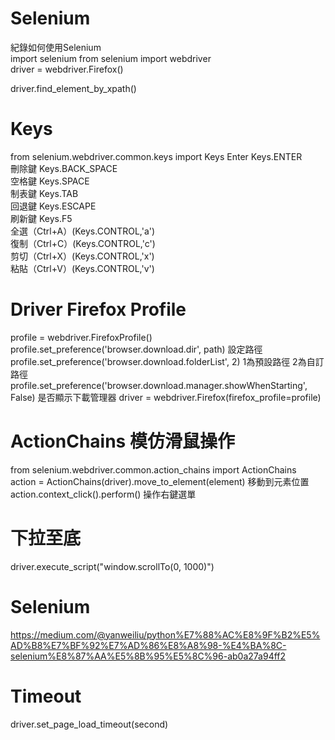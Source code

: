 # Selenium
紀錄如何使用Selenium  
import selenium
from selenium import webdriver  
driver = webdriver.Firefox()  

driver.find_element_by_xpath()

# Keys  
from selenium.webdriver.common.keys import Keys
Enter Keys.ENTER  
刪除鍵 Keys.BACK_SPACE  
空格鍵 Keys.SPACE  
制表鍵 Keys.TAB  
回退鍵 Keys.ESCAPE  
刷新鍵 Keys.F5  
全選（Ctrl+A）(Keys.CONTROL,'a')  
復制（Ctrl+C）(Keys.CONTROL,'c')  
剪切（Ctrl+X）(Keys.CONTROL,'x')  
粘貼（Ctrl+V）(Keys.CONTROL,'v')  


# Driver Firefox Profile

profile = webdriver.FirefoxProfile()  
profile.set_preference('browser.download.dir', path)  設定路徑  
profile.set_preference('browser.download.folderList', 2)  1為預設路徑   2為自訂路徑  
profile.set_preference('browser.download.manager.showWhenStarting', False)  是否顯示下載管理器
driver = webdriver.Firefox(firefox_profile=profile)

# ActionChains 模仿滑鼠操作

from selenium.webdriver.common.action_chains import ActionChains  
action = ActionChains(driver).move_to_element(element)  移動到元素位置  
action.context_click().perform()  操作右鍵選單  

# 下拉至底  
driver.execute_script("window.scrollTo(0, 1000)")

# Selenium  
https://medium.com/@yanweiliu/python%E7%88%AC%E8%9F%B2%E5%AD%B8%E7%BF%92%E7%AD%86%E8%A8%98-%E4%BA%8C-selenium%E8%87%AA%E5%8B%95%E5%8C%96-ab0a27a94ff2  

# Timeout  
driver.set_page_load_timeout(second)  
